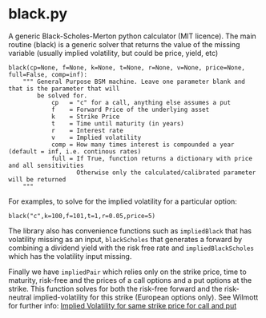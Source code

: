 # black.py
A generic Black-Scholes-Merton python calculator (MIT licence).   The main routine (black) is a generic solver that returns the value of the missing variable (usually implied volatility, but could be price, yield, etc)
```
black(cp=None, f=None, k=None, t=None, r=None, v=None, price=None, full=False, comp=inf):
    """ General Purpose BSM machine. Leave one parameter blank and that is the parameter that will
        be solved for.
            cp   = "c" for a call, anything else assumes a put
            f    = Forward Price of the underlying asset
            k    = Strike Price
            t    = Time until maturity (in years)
            r    = Interest rate
            v    = Implied volatility
            comp = How many times interest is compounded a year (default = inf, i.e. continous rates)
            full = If True, function returns a dictionary with price and all sensitivities
                   Otherwise only the calculated/calibrated parameter will be returned
    """
 ```

 For examples, to solve for the implied volatility for a particular option:
 ```
 black("c",k=100,f=101,t=1,r=0.05,price=5)
 ```
The library also has convenience functions such as `impliedBlack` that has volatility missing as an input, `blackScholes` that generates a forward by combining a dividend yield with the risk free rate and `impliedBlackScholes` which has the volatility input missing.

Finally we have `impliedPair` which relies only on the strike price, time to maturity, risk-free and the prices of a call options and a put options at the strike.  This function solves for both the risk-free forward and the risk-neutral implied-volatility for this strike (European options only).  See Wilmott for further info: [Implied Volatility for same strike price for call and put](http://wilmott.com/messageview.cfm?catid=8&threadid=79623&FTVAR_MSGDBTABLE=)
